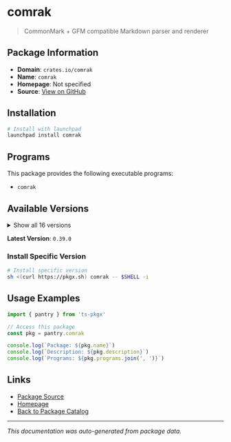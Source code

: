 # comrak

> CommonMark + GFM compatible Markdown parser and renderer

## Package Information

- **Domain**: `crates.io/comrak`
- **Name**: `comrak`
- **Homepage**: Not specified
- **Source**: [View on GitHub](https://github.com/pkgxdev/pantry/tree/main/projects/crates.io/comrak/package.yml)

## Installation

```bash
# Install with launchpad
launchpad install comrak
```

## Programs

This package provides the following executable programs:

- `comrak`

## Available Versions

<details>
<summary>Show all 16 versions</summary>

- `0.39.0`, `0.38.0`, `0.37.0`, `0.36.0`, `0.35.0`
- `0.34.0`, `0.33.0`, `0.32.0`, `0.31.0`, `0.30.0`
- `0.29.0`, `0.28.0`, `0.27.0`, `0.26.0`, `0.25.0`
- `0.24.1`

</details>

**Latest Version**: `0.39.0`

### Install Specific Version

```bash
# Install specific version
sh <(curl https://pkgx.sh) comrak -- $SHELL -i
```

## Usage Examples

```typescript
import { pantry } from 'ts-pkgx'

// Access this package
const pkg = pantry.comrak

console.log(`Package: ${pkg.name}`)
console.log(`Description: ${pkg.description}`)
console.log(`Programs: ${pkg.programs.join(', ')}`)
```

## Links

- [Package Source](https://github.com/pkgxdev/pantry/tree/main/projects/crates.io/comrak/package.yml)
- [Homepage](#)
- [Back to Package Catalog](../../package-catalog.md)

---

*This documentation was auto-generated from package data.*
